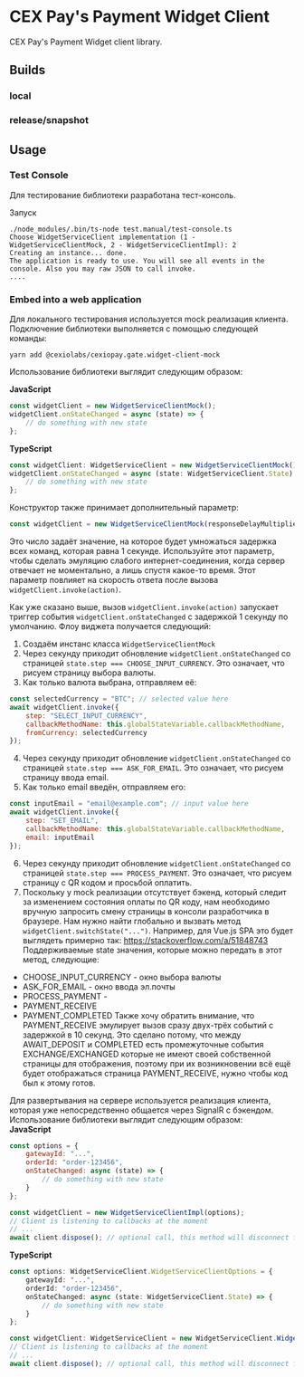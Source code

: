 # CEX Pay's Payment Widget Client

CEX Pay's Payment Widget client library.

## Builds

### local

### release/snapshot

## Usage

### Test Console

Для тестирование библиотеки разработана тест-консоль.

Запуск

```shell
./node_modules/.bin/ts-node test.manual/test-console.ts
Choose WidgetServiceClient implementation (1 - WidgetServiceClientMock, 2 - WidgetServiceClientImpl): 2
Creating an instance... done.
The application is ready to use. You will see all events in the console. Also you may raw JSON to call invoke.
....
```

### Embed into a web application

Для локального тестирования используется mock реализация клиента.
Подключение библиотеки выполняется с помощью следующей команды:
```shell
yarn add @cexiolabs/cexiopay.gate.widget-client-mock
```
Использование библиотеки выглядит следующим образом:

**JavaScript**
```javascript
const widgetClient = new WidgetServiceClientMock();
widgetClient.onStateChanged = async (state) => {
	// do something with new state
};
```

**TypeScript**
```typescript
const widgetClient: WidgetServiceClient = new WidgetServiceClientMock();
widgetClient.onStateChanged = async (state: WidgetServiceClient.State) => {
	// do something with new state
};
```
Конструктор также принимает дополнительный параметр:
```javascript
const widgetClient = new WidgetServiceClientMock(responseDelayMultiplier: 1);
```
Это число задаёт значение, на которое будет умножаться задержка всех команд,
которая равна 1 секунде.
Используйте этот параметр, чтобы сделать эмуляцию слабого интернет-соединения,
когда сервер отвечает не моментально, а лишь спустя какое-то время. Этот параметр
повлияет на скорость ответа после вызова `widgetClient.invoke(action)`.

Как уже сказано выше, вызов `widgetClient.invoke(action)` запускает триггер
события `widgetClient.onStateChanged` с задержкой 1 секунду по умолчанию. Флоу
виджета получается следующий:
1. Создаём инстанс класса `WidgetServiceClientMock`
2. Через секунду приходит обновление `widgetClient.onStateChanged` со страницей
`state.step === CHOOSE_INPUT_CURRENCY`. Это означает, что рисуем страницу выбора
валюты.
3. Как только валюта выбрана, отправляем её:
```javascript
const selectedCurrency = "BTC"; // selected value here
await widgetClient.invoke({
	step: "SELECT_INPUT_CURRENCY",
	callbackMethodName: this.globalStateVariable.callbackMethodName,
	fromCurrency: selectedCurrency
});
```
4. Через секунду приходит обновление `widgetClient.onStateChanged` со страницей
`state.step === ASK_FOR_EMAIL`. Это означает, что рисуем страницу ввода email.
5. Как только email введён, отправляем его:
```javascript
const inputEmail = "email@example.com"; // input value here
await widgetClient.invoke({
	step: "SET_EMAIL",
	callbackMethodName: this.globalStateVariable.callbackMethodName,
	email: inputEmail
});
```
6. Через секунду приходит обновление `widgetClient.onStateChanged` со страницей
`state.step === PROCESS_PAYMENT`. Это означает, что рисуем страницу с QR кодом
и просьбой оплатить.
7. Поскольку у mock реализации отсутствует бэкенд, который следит за изменением
состояния оплаты по QR коду, нам необходимо вручную запросить смену страницы в
консоли разработчика в браузере.
Нам нужно найти глобально и вызвать метод `widgetClient.switchState("...")`.
Например, для Vue.js SPA это будет выглядеть примерно так: https://stackoverflow.com/a/51848743
Поддерживаемые state значения, которые можно передать в этот метод, следующие:
- CHOOSE_INPUT_CURRENCY - окно выбора валюты
- ASK_FOR_EMAIL - окно ввода эл.почты
- PROCESS_PAYMENT - 
- PAYMENT_RECEIVE
- PAYMENT_COMPLETED
Также хочу обратить внимание, что PAYMENT_RECEIVE эмулирует вызов сразу двух-трёх
событий с задержкой в 10 секунд. Это сделано потому, что между AWAIT_DEPOSIT и COMPLETED
есть промежуточные события EXCHANGE/EXCHANGED которые не имеют своей собственной
страницы для отображения, поэтому при их возникновении всё ещё будет отображаться
страница PAYMENT_RECEIVE, нужно чтобы код был к этому готов.

Для развертывания на сервере используется реализация клиента, которая уже
непосредственно общается через SignalR с бэкендом.
Использование библиотеки выглядит следующим образом:  
**JavaScript**
```javascript
const options = {
	gatewayId: "...",
	orderId: "order-123456",
	onStateChanged: async (state) => {
		// do something with new state
	}
};

const widgetClient = new WidgetServiceClientImpl(options);
// Client is listening to callbacks at the moment
// ...
await client.dispose(); // optional call, this method will disconnect from the server
```
**TypeScript**
```typescript
const options: WidgetServiceClient.WidgetServiceClientOptions = {
	gatewayId: "...",
	orderId: "order-123456",
	onStateChanged: async (state: WidgetServiceClient.State) => {
		// do something with new state
	}
};

const widgetClient: WidgetServiceClient = new WidgetServiceClient.WidgetServiceClientImpl(options);
// Client is listening to callbacks at the moment
// ...
await client.dispose(); // optional call, this method will disconnect from the server
```
